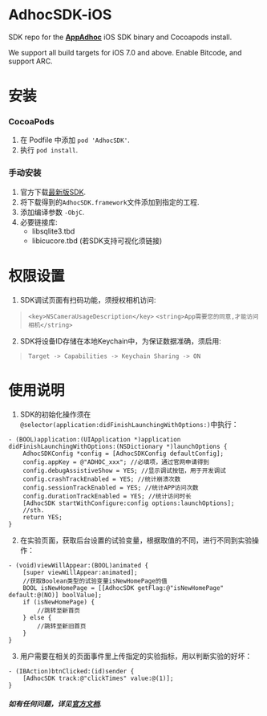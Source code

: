 # AdhocSDK-iOS
SDK repo for the [**AppAdhoc**](https://www.appadhoc.com) iOS SDK binary and Cocoapods install. 

We support all build targets for iOS 7.0 and above. Enable Bitcode, and support ARC.


# 安装
### CocoaPods
1. 在 Podfile 中添加 `pod 'AdhocSDK'`.
2. 执行 `pod install`.

### 手动安装
1. 官方下载[最新版SDK](http://doc.appadhoc.com/sdk/iosSDK.html).
2. 将下载得到的`AdhocSDK.framework`文件添加到指定的工程.
3. 添加编译参数 `-ObjC`.
4. 必要链接库:
   - libsqlite3.tbd
   - libicucore.tbd (若SDK支持可视化须链接)


# 权限设置
1. SDK调试页面有扫码功能，须授权相机访问:
> `<key>NSCameraUsageDescription</key>`
> `<string>App需要您的同意,才能访问相机</string>`

2. SDK将设备ID存储在本地Keychain中，为保证数据准确，须启用:
> `Target -> Capabilities -> Keychain Sharing -> ON`


# 使用说明
1. SDK的初始化操作须在 `@selector(application:didFinishLaunchingWithOptions:)`中执行：
>
```
- (BOOL)application:(UIApplication *)application didFinishLaunchingWithOptions:(NSDictionary *)launchOptions {
    AdhocSDKConfig *config = [AdhocSDKConfig defaultConfig];
    config.appKey = @"ADHOC_xxx"; //必填项，通过官网申请得到
    config.debugAssistiveShow = YES; //显示调试按钮，用于开发调试
    config.crashTrackEnabled = YES; //统计崩溃次数
    config.sessionTrackEnabled = YES; //统计APP访问次数
    config.durationTrackEnabled = YES; //统计访问时长
    [AdhocSDK startWithConfigure:config options:launchOptions];
    //sth.
    return YES;
}
```

2. 在实验页面，获取后台设置的试验变量，根据取值的不同，进行不同到实验操作：
>
```
- (void)viewWillAppear:(BOOL)animated {
    [super viewWillAppear:animated];
    //获取Boolean类型的试验变量isNewHomePage的值
    BOOL isNewHomePage = [[AdhocSDK getFlag:@"isNewHomePage" default:@(NO)] boolValue];
    if (isNewHomePage) {
        //跳转至新首页
    } else {
        //跳转至新旧首页
    }
}
```

3. 用户需要在相关的页面事件里上传指定的实验指标，用以判断实验的好坏：
>
```
- (IBAction)btnClicked:(id)sender {
    [AdhocSDK track:@"clickTimes" value:@(1)];
}
```

##### 如有任何问题，详见[官方文档](http://doc.appadhoc.com/sdk/iosSDK.html).



